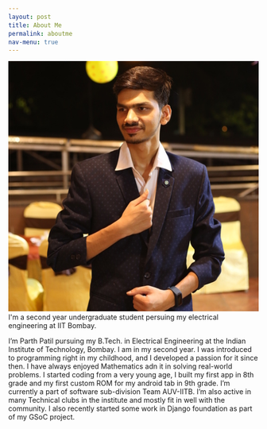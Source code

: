 ```yaml
---
layout: post
title: About Me
permalink: aboutme
nav-menu: true
---
```

<p><span class="image right"><img src="assets/images/profile.jpg" alt="" border-radius="50%" /></span>
I'm a second year undergraduate student persuing my electrical engineering at IIT Bombay.

I’m Parth Patil pursuing my B.Tech. in Electrical Engineering at the Indian Institute of Technology, Bombay. I am in my second year. I was introduced to programming right in my childhood, and I developed a passion for it since then. I have always enjoyed Mathematics adn it in solving real-world problems. I started coding from a very young age, I built my first app in 8th grade and my first custom ROM for my android tab in 9th grade. I’m currently a part of software sub-division Team AUV-IITB. I’m also active in many Technical clubs in the institute and mostly fit in well with the community. I also recently started some work in Django foundation as part of my GSoC project. 

</p>
